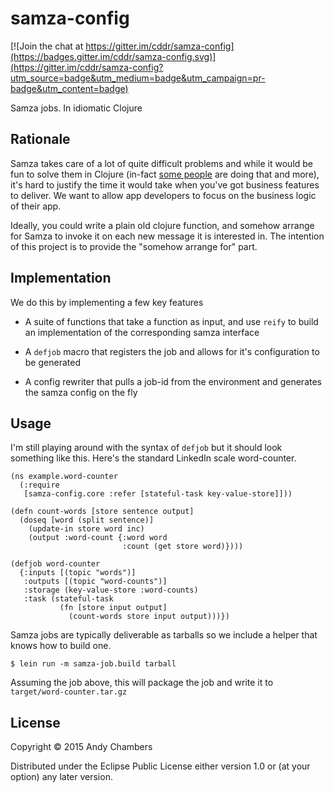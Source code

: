 # samza-config

[![Join the chat at https://gitter.im/cddr/samza-config](https://badges.gitter.im/cddr/samza-config.svg)](https://gitter.im/cddr/samza-config?utm_source=badge&utm_medium=badge&utm_campaign=pr-badge&utm_content=badge)

Samza jobs. In idiomatic Clojure

## Rationale

Samza takes care of a lot of quite difficult problems and while it
would be fun to solve them in Clojure (in-fact [some
people](https://github.com/onyx-platform/onyx) are doing that and
more), it's hard to justify the time it would take when you've got
business features to deliver. We want to allow app developers to focus
on the business logic of their app.

Ideally, you could write a plain old clojure function, and somehow
arrange for Samza to invoke it on each new message it is interested
in. The intention of this project is to provide the "somehow arrange
for" part.

## Implementation

We do this by implementing a few key features

 * A suite of functions that take a function as input, and use `reify` to
   build an implementation of the corresponding samza interface

 * A `defjob` macro that registers the job and allows for it's configuration
   to be generated

 * A config rewriter that pulls a job-id from the environment and generates
   the samza config on the fly

## Usage

I'm still playing around with the syntax of `defjob` but it should look something
like this. Here's the standard LinkedIn scale word-counter.

```
(ns example.word-counter
  (:require
   [samza-config.core :refer [stateful-task key-value-store]]))

(defn count-words [store sentence output]
  (doseq [word (split sentence)]
    (update-in store word inc)
    (output :word-count {:word word
                         :count (get store word)})))

(defjob word-counter
  {:inputs [(topic "words")]
   :outputs [(topic "word-counts")]
   :storage (key-value-store :word-counts)
   :task (stateful-task
           (fn [store input output]
             (count-words store input output)))})
```

Samza jobs are typically deliverable as tarballs so we include a helper that
knows how to build one.

```
$ lein run -m samza-job.build tarball
```

Assuming the job above, this will package the job and write it to `target/word-counter.tar.gz`

## License

Copyright © 2015 Andy Chambers

Distributed under the Eclipse Public License either version 1.0 or (at
your option) any later version.
